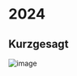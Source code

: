 # 2024

## Kurzgesagt


![image](~@image/2024/kurz/1.jpg)
<!-- ![Kurzgesagt](~@image/2024/kurzgesagt2.jpg)
![Kurzgesagt](~@image/2024/kurzgesagt.jpg) -->